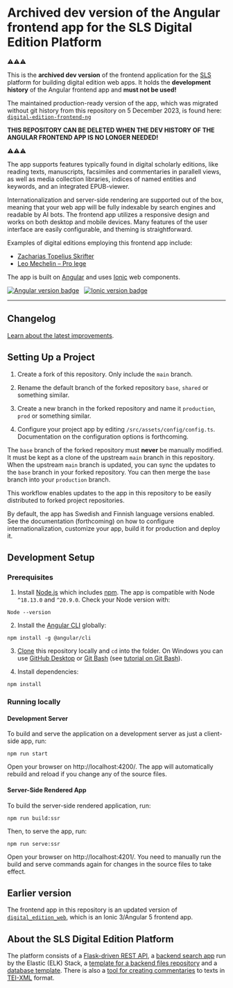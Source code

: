 # Archived dev version of the Angular frontend app for the SLS Digital Edition Platform

⚠️⚠️⚠️

This is the **archived dev version** of the frontend application for the [SLS][SLS] platform for building digital edition web apps. It holds the **development history** of the Angular frontend app and **must not be used!**

The maintained production-ready version of the app, which was migrated without git history from this repository on 5 December 2023, is found here: [`digital-edition-frontend-ng`](https://github.com/slsfi/digital-edition-frontend-ng)

**THIS REPOSITORY CAN BE DELETED WHEN THE DEV HISTORY OF THE ANGULAR FRONTEND APP IS NO LONGER NEEDED!**

⚠️⚠️⚠️

The app supports features typically found in digital scholarly editions, like reading texts, manuscripts, facsimiles and commentaries in parallell views, as well as media collection libraries, indices of named entities and keywords, and an integrated EPUB-viewer.

Internationalization and server-side rendering are supported out of the box, meaning that your web app will be fully indexable by search engines and readable by AI bots. The frontend app utilizes a responsive design and works on both desktop and mobile devices. Many features of the user interface are easily configurable, and theming is straightforward.

Examples of digital editions employing this frontend app include:

- [Zacharias Topelius Skrifter][topelius]
- [Leo Mechelin – Pro lege][mechelin]

The app is built on [Angular][angular] and uses [Ionic][ionic] web components.

<p>
  <a href="https://github.com/angular/angular"><img alt="Angular version badge" src="https://img.shields.io/badge/dynamic/json?url=https%3A%2F%2Fraw.githubusercontent.com%2Fslsfi%2Fdigital_edition_web_ng%2Fmain%2Fpackage-lock.json&query=%24%5B'dependencies'%5D%5B'%40angular%2Fcore'%5D%5B'version'%5D&prefix=v&logo=angular&logoColor=%23fff&label=Angular&color=%23dd0031"></a>
  &nbsp;
  <a href="https://github.com/ionic-team/ionic-framework"><img alt="Ionic version badge" src="https://img.shields.io/badge/dynamic/json?url=https%3A%2F%2Fraw.githubusercontent.com%2Fslsfi%2Fdigital_edition_web_ng%2Fmain%2Fpackage-lock.json&query=%24%5B'dependencies'%5D%5B'%40ionic%2Fcore'%5D%5B'version'%5D&prefix=v&logo=ionic&logoColor=%23fff&label=Ionic&color=%23176bff"></a>
</p>

<hr>

## Changelog

[Learn about the latest improvements][changelog].


## Setting Up a Project

1. Create a fork of this repository. Only include the `main` branch.

2. Rename the default branch of the forked repository `base`, `shared` or something similar.

3. Create a new branch in the forked repository and name it `production`, `prod` or something similar.

4. Configure your project app by editing `/src/assets/config/config.ts`. Documentation on the configuration options is forthcoming.

The `base` branch of the forked repository must **never** be manually modified. It must be kept as a clone of the upstream `main` branch in this repository. When the upstream `main` branch is updated, you can sync the updates to the `base` branch in your forked repository. You can then merge the `base` branch into your `production` branch.

This workflow enables updates to the app in this repository to be easily distributed to forked project repositories.

By default, the app has Swedish and Finnish language versions enabled. See the documentation (forthcoming) on how to configure internationalization, customize your app, build it for production and deploy it.


## Development Setup

### Prerequisites

1. Install [Node.js][node.js] which includes [npm][npm]. The app is compatible with Node `^18.13.0` and `^20.9.0`. Check your Node version with:

```
Node --version
```

2. Install the [Angular CLI][angular_cli] globally:

```
npm install -g @angular/cli
```

3. [Clone][clone_repository] this repository locally and `cd` into the folder. On Windows you can use [GitHub Desktop][github_desktop] or [Git Bash][git_bash] (see [tutorial on Git Bash][gith_bash_tutorial]).

4. Install dependencies:

```
npm install
```

### Running locally

#### Development Server

To build and serve the application on a development server as just a client-side app, run:

```
npm run start
```

Open your browser on http://localhost:4200/. The app will automatically rebuild and reload if you change any of the source files.

#### Server-Side Rendered App

To build the server-side rendered application, run:

```
npm run build:ssr
```

Then, to serve the app, run:

```
npm run serve:ssr
```

Open your browser on http://localhost:4201/. You need to manually run the build and serve commands again for changes in the source files to take effect.


## Earlier version

The frontend app in this repository is an updated version of [`digital_edition_web`][digital_edition_web], which is an Ionic 3/Angular 5 frontend app.


## About the SLS Digital Edition Platform

The platform consists of a [Flask-driven REST API][digital_edition_api], a [backend search app][digital_edition_search] run by the Elastic (ELK) Stack, a [template for a backend files repository][digital_edition_required_files_template] and a [database template][digital_edition_db]. There is also a [tool for creating commentaries][digital_edition_commentary] to texts in [TEI-XML][TEI] format.


[angular]: https://angular.io/
[angular_cli]: https://angular.io/cli
[changelog]: CHANGELOG.md
[clone_repository]: https://docs.github.com/en/repositories/creating-and-managing-repositories/cloning-a-repository
[digital_edition_api]: https://github.com/slsfi/digital_edition_api
[digital_edition_commentary]: https://github.com/slsfi/digital_edition_commentary
[digital_edition_db]: https://github.com/slsfi/digital_edition_db
[digital_edition_required_files_template]: https://github.com/slsfi/digital_edition_required_files_template
[digital_edition_search]: https://github.com/slsfi/digital_edition_search
[digital_edition_web]: https://github.com/slsfi/digital_edition_web
[git_bash]: https://gitforwindows.org/
[gith_bash_tutorial]: https://www.atlassian.com/git/tutorials/git-bash
[github_desktop]: https://desktop.github.com/
[ionic]: https://ionicframework.com/
[mechelin]: https://leomechelin.fi/
[node.js]: https://nodejs.org/
[npm]: https://www.npmjs.com/get-npm
[SLS]: https://www.sls.fi/en
[TEI]: https://tei-c.org/
[topelius]: https://topelius.sls.fi/
